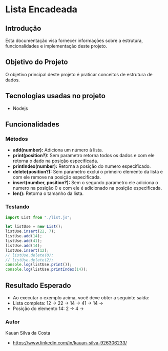 # Lista Encadeada

## Introdução

Esta documentação visa fornecer informações sobre a estrutura, funcionalidades e implementação deste projeto.

## Objetivo do Projeto

O objetivo principal deste projeto é praticar conceitos de estrutura de dados.

## Tecnologias usadas no projeto

- Nodejs

## Funcionalidades

### Métodos

- **add(number):** Adiciona um número à lista.
- **print(position?):** Sem parametro retorna todos os dados e com ele retorna o dado na posição especificada.
- **printIndex(number):** Retorna a posição do numero especificado.
- **delete(position?):** Sem parametro exclui o primeiro elemento da lista e com ele remove na posição especificada.
- **insert(number, position?):** Sem o segundo parametro ele adiciona o numero na posição 0 e com ele é adicionado na posição especificada.
- **len():** Retorna o tamanho da lista.

### Testando

```javascript
import List from "./list.js";

let listUse = new List();
listUse.insert(22, 7);
listUse.add(14);
listUse.add(41);
listUse.add(14);
listUse.insert(12);
// listUse.delete(0);
// listUse.delete(2);
console.log(listUse.print());
console.log(listUse.printIndex(14));
```
## Resultado Esperado
- Ao executar o exemplo acima, você deve obter a seguinte saída:
- Lista completa: 12 -> 22 -> 14 -> 41 -> 14 ->
- Posição do elemento 14: 2 -> 4 ->

### Autor
  Kauan Silva da Costa
  - https://www.linkedin.com/in/kauan-silva-926306233/
